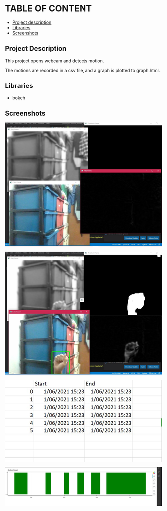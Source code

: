 # TABLE OF CONTENT

* [Project description](#project-description)
* [Libraries](#libraries)
* [Screenshots](#screenshots)



## Project Description

This project opens webcam and detects motion.

The motions are recorded in a csv file, and a graph is plotted to graph.html.

## Libraries
- bokeh

## Screenshots

![motion0](Screenshots/motion1.jpg)

![motion detector](Screenshots/motion2.jpg)

![motion2](Screenshots/motion3.jpg)

![motion3](Screenshots/motion4.jpg)

